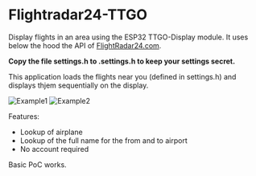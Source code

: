 # Flightradar24-TTGO
Display flights in an area using the ESP32 TTGO-Display module. It uses below the hood the API of [FlightRadar24.com](https://www.flightradar24.com/).

**Copy the file settings.h to .settings.h to keep your settings secret.**

This application loads the flights near you (defined in settings.h) and displays thjem sequentially on the display.

![Example1](https://github.com/rzeldent/esp32-flightradar24-TTGO/blob/develop/20210529_153707.jpg)
![Example2](https://github.com/rzeldent/esp32-flightradar24-TTGO/blob/develop/20210529_153709.jpg)

Features:
- Lookup of airplane
- Lookup of the full name for the from and to airport
- No account required


Basic PoC works.
